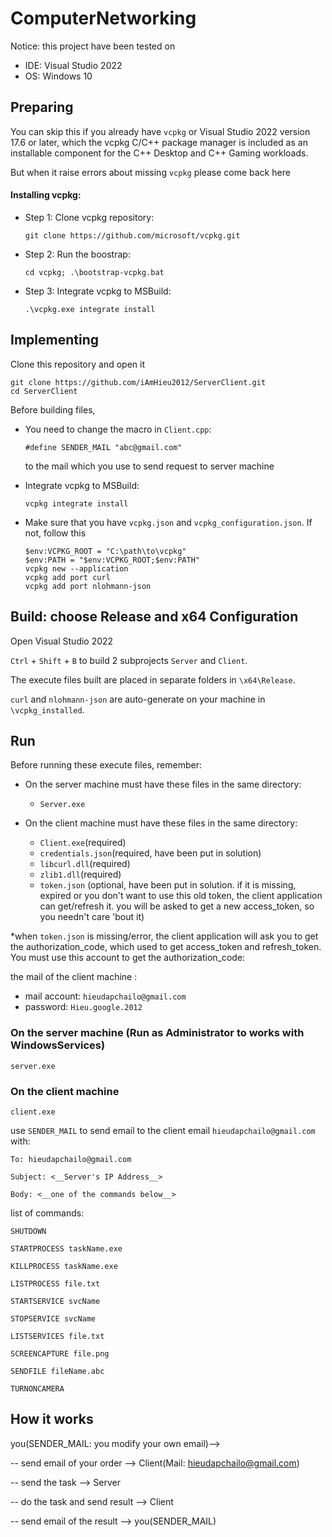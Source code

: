 # ComputerNetworking
Notice: this project have been tested on
  + IDE: Visual Studio 2022
  + OS: Windows 10

## Preparing

You can skip this if you already have `vcpkg` or 
Visual Studio 2022 version 17.6 or later, which the vcpkg C/C++ package manager is included as an installable component for 
the C++ Desktop and C++ Gaming workloads.

But when it raise errors about missing `vcpkg` please come back here

#### Installing vcpkg:

+ Step 1: Clone vcpkg repository:

	```git clone https://github.com/microsoft/vcpkg.git```

+ Step 2: Run the boostrap: 

	```cd vcpkg; .\bootstrap-vcpkg.bat```

+ Step 3: Integrate vcpkg to MSBuild:

  	```.\vcpkg.exe integrate install```


## Implementing
Clone this repository and open it

```
git clone https://github.com/iAmHieu2012/ServerClient.git
cd ServerClient
```
Before building files, 

  + You need to change the macro in `Client.cpp`:

      `#define SENDER_MAIL "abc@gmail.com"`
    
    to the mail which you use to send request to server machine

  + Integrate vcpkg to MSBuild:
	```
 	vcpkg integrate install
	```

  + Make sure that you have `vcpkg.json` and `vcpkg_configuration.json`. If not, follow this
    ```
    $env:VCPKG_ROOT = "C:\path\to\vcpkg"
    $env:PATH = "$env:VCPKG_ROOT;$env:PATH"
    vcpkg new --application
    vcpkg add port curl
    vcpkg add port nlohmann-json
    ```   

## Build: choose Release and x64 Configuration
Open Visual Studio 2022

`Ctrl` + `Shift` + `B`  to build 2 subprojects `Server` and `Client`.

The execute files built are placed in separate folders in `\x64\Release`.

`curl` and `nlohmann-json` are auto-generate on your machine in `\vcpkg_installed`.

## Run
Before running these execute files, remember:
- On the server machine must have these files in the same directory:
	+ `Server.exe`

- On the client machine must have these files in the same directory:
	+ `Client.exe`(required)
  	+ `credentials.json`(required, have been put in solution)
  	+ `libcurl.dll`(required)
  	+ `zlib1.dll`(required)
  	+ `token.json` (optional, have been put in solution. if it is missing, expired or you don't want to use this old token, the client application can get/refresh it. you will be asked to get a new access_token, so you needn't care 'bout it)

*when `token.json` is missing/error, the client application will ask you to get the authorization_code, which used to get access_token and refresh_token.
You must use this account to get the authorization_code:

the mail of the client machine :

- mail account: `hieudapchailo@gmail.com`
- password: `Hieu.google.2012`

### On the server machine (Run as Administrator to works with WindowsServices)
```
server.exe
```
### On the client machine
```
client.exe
```

use `SENDER_MAIL` to send email to the client email `hieudapchailo@gmail.com` with:

	To: hieudapchailo@gmail.com

	Subject: <__Server's IP Address__>

	Body: <__one of the commands below__>

list of commands:

`SHUTDOWN`

`STARTPROCESS taskName.exe`

`KILLPROCESS taskName.exe`

`LISTPROCESS file.txt`

`STARTSERVICE svcName`

`STOPSERVICE svcName`

`LISTSERVICES file.txt`

`SCREENCAPTURE file.png`

`SENDFILE fileName.abc`

`TURNONCAMERA`

## How it works

you(SENDER_MAIL: you modify your own email)-->

-- send email of your order -->  Client(Mail: hieudapchailo@gmail.com)

-- send the task -->  Server

-- do the task and send result -->  Client

-- send email of the result -->  you(SENDER_MAIL)



